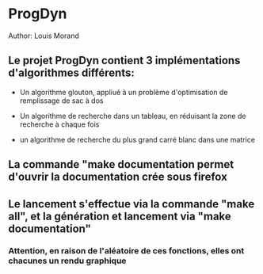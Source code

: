 # ProgDyn 
Author: Louis Morand

## Le projet ProgDyn contient 3 implémentations d'algorithmes différents:

- Un algorithme glouton, appliué à un problème d'optimisation de remplissage de sac à dos

- Un algorithme de recherche dans un tableau, en réduisant la zone de recherche à chaque fois

- un algorithme de recherche du plus grand carré blanc dans une matrice

## La commande "make documentation permet d'ouvrir la documentation crée sous firefox

## Le lancement s'effectue via la commande "make all", et la génération et lancement via "make documentation"

### Attention, en raison de l'aléatoire de ces fonctions, elles ont chacunes un rendu graphique